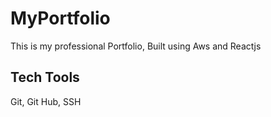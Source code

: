 # MyPortfolio

This is my professional Portfolio, Built using Aws and Reactjs

## Tech Tools
Git, Git Hub, SSH 

